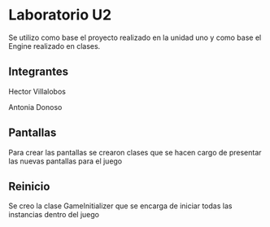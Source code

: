 # Laboratorio U2

Se utilizo como base el proyecto realizado en la unidad uno y como base el Engine realizado en clases.

## Integrantes

Hector Villalobos

Antonia Donoso

## Pantallas

Para crear las pantallas se crearon clases que se hacen cargo de presentar las nuevas pantallas para el juego

## Reinicio

Se creo la clase GameInitializer que se encarga de iniciar todas las instancias dentro del juego
